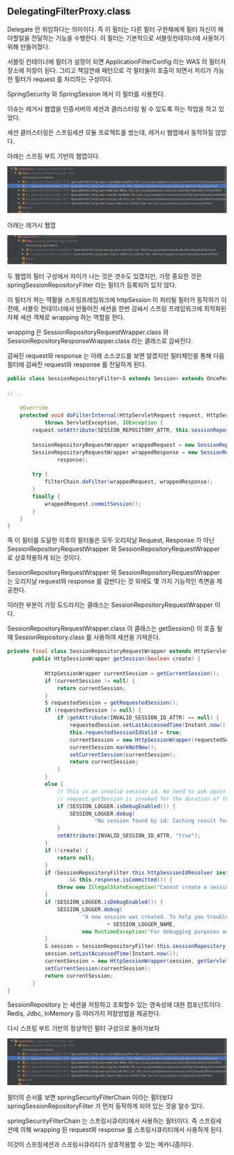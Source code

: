 ## DelegatingFilterProxy.class

Delegate 란 위임하다는 의미이다. 즉 이 필터는 다른 필터 구현체에게 필터 자신이 해야할일을 전달하는 기능을 수행한다. 이 필터는 기본적으로 서블릿컨테이너에 사용하기 위해 만들어졌다.

서블릿 컨테이너에 필터가 설정이 되면 ApplicationFilterConfig 라는 WAS 의 필터저장소에 저장이 된다. 그리고 책임연쇄 패턴으로 각 필터들이 호출이 되면서 처리가 가능한 필터가 request 를 처리하는 구성이다.

SpringSecurity 와 SpringSession 에서 이 필터를 사용한다.

이슈는 레거시 웹앱을 인증서버의 세션과 클러스터링 될 수 있도록 하는 작업을 하고 있었다.

세션 클러스터링은 스프링세션 모듈 프로젝트를 썼는데, 레거시 웹앱에서 동작하질 않았다.


아래는 스프링 부트 기반의 웹앱이다.

![](.20211110_images/d670e913.png)

아래는 레거시 웹앱

![](.20211110_images/daff0fb9.png)

두 웹앱의 필터 구성에서 차이가 나는 것은 갯수도 있겠지만, 가장 중요한 것은 springSessionRepositoryFilter 라는 필터가 등록되어 있지 않다.

이 필터가 하는 역활을 스프링프레임워크에 httpSession 이 처리될 필터가 동작하기 이전에, 서블릿 컨테이너에서 만들어진 세션을 한번 감싸서 스프링 프레임워크에 최적화된 자체 세션 객체로 wrapping 하는 역할을 한다.

wrapping 은 SessionRepositoryRequestWrapper.class 와 SessionRepositoryResponseWrapper.class 라는 클래스로 감싸진다.  

감싸진 request와 response 는 아래 소스코드를 보면 알겠지만 필터체인을 통해 다음 필터에 감싸진 request와 response 를 전달하게 된다.
  
```java
public class SessionRepositoryFilter<S extends Session> extends OncePerRequestFilter {
    
//...

	@Override
	protected void doFilterInternal(HttpServletRequest request, HttpServletResponse response, FilterChain filterChain)
			throws ServletException, IOException {
		request.setAttribute(SESSION_REPOSITORY_ATTR, this.sessionRepository);

		SessionRepositoryRequestWrapper wrappedRequest = new SessionRepositoryRequestWrapper(request, response);
		SessionRepositoryRequestWrapper wrappedResponse = new SessionRepositoryResponseWrapper(wrappedRequest,
				response);

		try {
			filterChain.doFilter(wrappedRequest, wrappedResponse);
		}
		finally {
			wrappedRequest.commitSession();
		}
	}
}
```
  
즉 이 필터를 도달한 이후의 필터들은 모두 오리지날 Request, Response 가 아닌  SessionRepositoryRequestWrapper 와 SessionRepositoryRequestWrapper 로 상호작용하게 되는 것이다.

SessionRepositoryRequestWrapper 와 SessionRepositoryRequestWrapper 는 오리지날 request와 response 를 감싼다는 것 외에도 몇 가지 기능적인 측면을 제공한다. 

이러한 부분이 가장 도드라지는 클래스는 SessionRepositoryRequestWrapper 이다.

SessionRepositoryRequestWrapper.class 이 클래스는 getSession() 이 호출 될때 SessionRepository.class 를 사용하여 세션을 가져온다.

```java
private final class SessionRepositoryRequestWrapper extends HttpServletRequestWrapper {
        public HttpSessionWrapper getSession(boolean create) {

			HttpSessionWrapper currentSession = getCurrentSession();
			if (currentSession != null) {
				return currentSession;
			}
			S requestedSession = getRequestedSession();
			if (requestedSession != null) {
				if (getAttribute(INVALID_SESSION_ID_ATTR) == null) {
					requestedSession.setLastAccessedTime(Instant.now());
					this.requestedSessionIdValid = true;
					currentSession = new HttpSessionWrapper(requestedSession, getServletContext());
					currentSession.markNotNew();
					setCurrentSession(currentSession);
					return currentSession;
				}
			}
			else {
				// This is an invalid session id. No need to ask again if
				// request.getSession is invoked for the duration of this request
				if (SESSION_LOGGER.isDebugEnabled()) {
					SESSION_LOGGER.debug(
							"No session found by id: Caching result for getSession(false) for this HttpServletRequest.");
				}
				setAttribute(INVALID_SESSION_ID_ATTR, "true");
			}
			if (!create) {
				return null;
			}
			if (SessionRepositoryFilter.this.httpSessionIdResolver instanceof CookieHttpSessionIdResolver
					&& this.response.isCommitted()) {
				throw new IllegalStateException("Cannot create a session after the response has been committed");
			}
			if (SESSION_LOGGER.isDebugEnabled()) {
				SESSION_LOGGER.debug(
						"A new session was created. To help you troubleshoot where the session was created we provided a StackTrace (this is not an error). You can prevent this from appearing by disabling DEBUG logging for "
								+ SESSION_LOGGER_NAME,
						new RuntimeException("For debugging purposes only (not an error)"));
			}
			S session = SessionRepositoryFilter.this.sessionRepository.createSession();
			session.setLastAccessedTime(Instant.now());
			currentSession = new HttpSessionWrapper(session, getServletContext());
			setCurrentSession(currentSession);
			return currentSession;
		}
}

```

SessionRepository 는 세션을 저장하고 조회할수 있는 영속성에 대한 컴포넌트이다. Redis, Jdbc, InMemory 등 여러가지 저장방법을 제공한다. 

다시 스프링 부트 기반의 정상적인 필터 구성으로 돌아가보자

![](.20211110_images/d670e913.png)

필터의 순서를 보면 springSecurityFilterChain 이라는 필터보다 springSessionRepositoryFilter 가 먼저 동작하게 되어 있는 것을 알수 있다.

springSecurityFilterChain 는 스프링시큐리티에서 사용하는 필터이다. 즉 스프링세션에 의해 wrapping 된 request와 response 를 스프링시큐리티에서 사용하게 된다.

이것이 스프링세션과 스프링시큐리티가 상호작용할 수 있는 메카니즘이다.